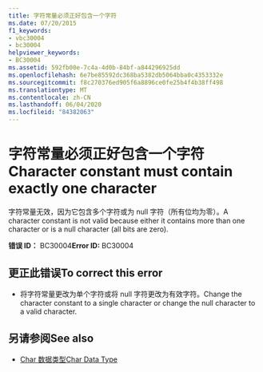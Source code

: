 ```yaml
---
title: 字符常量必须正好包含一个字符
ms.date: 07/20/2015
f1_keywords:
- vbc30004
- bc30004
helpviewer_keywords:
- BC30004
ms.assetid: 592fb00e-7c4a-4d0b-84bf-a844296925dd
ms.openlocfilehash: 6e7be85592dc368ba5382db5064bba0c4353332e
ms.sourcegitcommit: f8c270376ed905f6a8896ce0fe25b4f4b38ff498
ms.translationtype: MT
ms.contentlocale: zh-CN
ms.lasthandoff: 06/04/2020
ms.locfileid: "84382063"
---
```

# <a name="character-constant-must-contain-exactly-one-character"></a><span data-ttu-id="ed9d3-102">字符常量必须正好包含一个字符</span><span class="sxs-lookup"><span data-stu-id="ed9d3-102">Character constant must contain exactly one character</span></span>
<span data-ttu-id="ed9d3-103">字符常量无效，因为它包含多个字符或为 null 字符（所有位均为零）。</span><span class="sxs-lookup"><span data-stu-id="ed9d3-103">A character constant is not valid because either it contains more than one character or is a null character (all bits are zero).</span></span>  
  
 <span data-ttu-id="ed9d3-104">**错误 ID：** BC30004</span><span class="sxs-lookup"><span data-stu-id="ed9d3-104">**Error ID:** BC30004</span></span>  
  
## <a name="to-correct-this-error"></a><span data-ttu-id="ed9d3-105">更正此错误</span><span class="sxs-lookup"><span data-stu-id="ed9d3-105">To correct this error</span></span>  
  
- <span data-ttu-id="ed9d3-106">将字符常量更改为单个字符或将 null 字符更改为有效字符。</span><span class="sxs-lookup"><span data-stu-id="ed9d3-106">Change the character constant to a single character or change the null character to a valid character.</span></span>  
  
## <a name="see-also"></a><span data-ttu-id="ed9d3-107">另请参阅</span><span class="sxs-lookup"><span data-stu-id="ed9d3-107">See also</span></span>

- [<span data-ttu-id="ed9d3-108">Char 数据类型</span><span class="sxs-lookup"><span data-stu-id="ed9d3-108">Char Data Type</span></span>](../language-reference/data-types/char-data-type.md)
